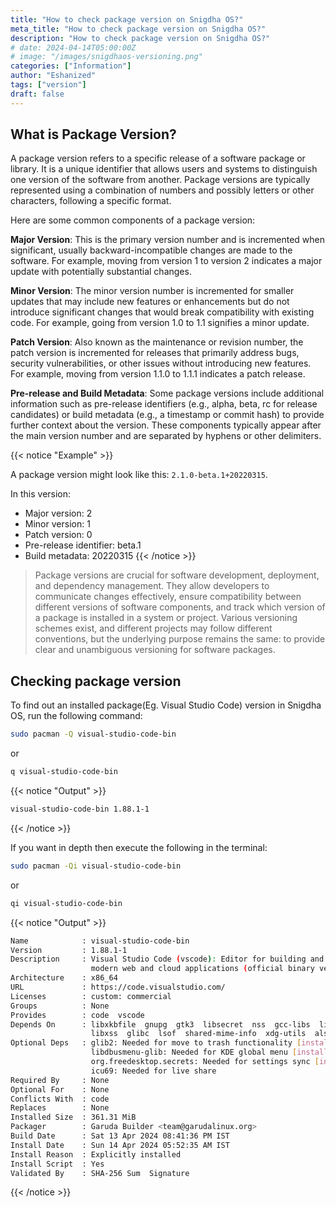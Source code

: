 ```yaml
---
title: "How to check package version on Snigdha OS?"
meta_title: "How to check package version on Snigdha OS?"
description: "How to check package version on Snigdha OS?"
# date: 2024-04-14T05:00:00Z
# image: "/images/snigdhaos-versioning.png"
categories: ["Information"]
author: "Eshanized"
tags: ["version"]
draft: false
---
```


## What is Package Version?
A package version refers to a specific release of a software package or library. It is a unique identifier that allows users and systems to distinguish one version of the software from another. Package versions are typically represented using a combination of numbers and possibly letters or other characters, following a specific format.

Here are some common components of a package version:

**Major Version**: This is the primary version number and is incremented when significant, usually backward-incompatible changes are made to the software. For example, moving from version 1 to version 2 indicates a major update with potentially substantial changes.

**Minor Version**: The minor version number is incremented for smaller updates that may include new features or enhancements but do not introduce significant changes that would break compatibility with existing code. For example, going from version 1.0 to 1.1 signifies a minor update.

**Patch Version**: Also known as the maintenance or revision number, the patch version is incremented for releases that primarily address bugs, security vulnerabilities, or other issues without introducing new features. For example, moving from version 1.1.0 to 1.1.1 indicates a patch release.

**Pre-release and Build Metadata**: Some package versions include additional information such as pre-release identifiers (e.g., alpha, beta, rc for release candidates) or build metadata (e.g., a timestamp or commit hash) to provide further context about the version. These components typically appear after the main version number and are separated by hyphens or other delimiters.

{{< notice "Example" >}}

A package version might look like this: `2.1.0-beta.1+20220315`.

In this version:
- Major version: 2
- Minor version: 1
- Patch version: 0
- Pre-release identifier: beta.1
- Build metadata: 20220315
{{< /notice >}}

> Package versions are crucial for software development, deployment, and dependency management. They allow developers to communicate changes effectively, ensure compatibility between different versions of software components, and track which version of a package is installed in a system or project. Various versioning schemes exist, and different projects may follow different conventions, but the underlying purpose remains the same: to provide clear and unambiguous versioning for software packages.

## Checking package version
To find out an installed package(Eg. Visual Studio Code) version in Snigdha OS, run the following command:
```bash
sudo pacman -Q visual-studio-code-bin
```
or
```bash
q visual-studio-code-bin
```

{{< notice "Output" >}}
```bash
visual-studio-code-bin 1.88.1-1
```
{{< /notice >}}

If you want in depth then execute the following in the terminal:
```bash
sudo pacman -Qi visual-studio-code-bin
```
or
```bash
qi visual-studio-code-bin
```

{{< notice "Output" >}}
```bash
Name            : visual-studio-code-bin
Version         : 1.88.1-1
Description     : Visual Studio Code (vscode): Editor for building and debugging
                  modern web and cloud applications (official binary version)
Architecture    : x86_64
URL             : https://code.visualstudio.com/
Licenses        : custom: commercial
Groups          : None
Provides        : code  vscode
Depends On      : libxkbfile  gnupg  gtk3  libsecret  nss  gcc-libs  libnotify
                  libxss  glibc  lsof  shared-mime-info  xdg-utils  alsa-lib
Optional Deps   : glib2: Needed for move to trash functionality [installed]
                  libdbusmenu-glib: Needed for KDE global menu [installed]
                  org.freedesktop.secrets: Needed for settings sync [installed]
                  icu69: Needed for live share
Required By     : None
Optional For    : None
Conflicts With  : code
Replaces        : None
Installed Size  : 361.31 MiB
Packager        : Garuda Builder <team@garudalinux.org>
Build Date      : Sat 13 Apr 2024 08:41:36 PM IST
Install Date    : Sun 14 Apr 2024 05:52:35 AM IST
Install Reason  : Explicitly installed
Install Script  : Yes
Validated By    : SHA-256 Sum  Signature
```
{{< /notice >}}